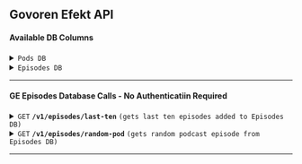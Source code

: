 ## Govoren Efekt API

#### Available DB Columns

<details><summary><code>Pods DB</code></summary>   


> | column      | type    | desciption                               | API Exposed |
> |-------------|---------|------------------------------------------|-------------|
> | podcast_id  | INTEGER | Podcast ID in GE Pods DB                 | No          |
> | title       | TEXT    | Podcast Name                             | No          |
> | description | TEXT    | Podcast Description                      | No          |
> | website     | TEXT    | Podcast Website Link                     | No          |
> | rssfeed     | TEXT    | Podcast RSS Feed Link                    | No          |
> | etag        | TEXT    | RSS Feed Latest etag                     | No          |
> | modified    | TEXT    | Last-Modified from RSS Feed              | No          |
</details>

<details><summary><code>Episodes DB</code></summary>   
 

> | column      | type    | desciption                               | API Exposed |
> |-------------|---------|------------------------------------------|-------------|
> | geid        | INTEGER | Episode ID in GE Episode DB              | Yes         |
> | guid        | TEXT    | Episode GUID                             | Yes         |
> | podcast_id  | INTEGER | Podcast ID in GE Pods DB                 | Yes         |
> | link        | TEXT    | Episode Link                             | Yes         |
> | audio       | TEXT    | Link to Episode Audio                    | Yes         |
> | image       | TEXT    | Link to Episode Image                    | Yes         |
> | title       | TEXT    | Episode Title                            | Yes         |
> | description | TEXT    | Epispde Description                      | Yes         |
> | pubdate     | TEXT    | Episode Publication Date                 | Yes         |
> | duration    | TEXT    | Episode Duration                         | Yes         |
> | explicit    | TEXT    | Aadult Language or Sexual Content        | Yes         |
> | lenght      | TEXT    | Episode Lenght in bytes                  | Yes         |
> | author      | TEXT    | Episode Author                           | Yes         |
> | episodeno   | TEXT    | Episode number (Podcast Internal)        | Yes         |
> | seasonno    | TEXT    | Episode Season Number (Podcast Internal) | Yes         |

</details>

------------------------------------------------------------------------------------------

#### GE Episodes Database Calls - No Authenticatiin Required

<details> <summary><code>GET</code> <code><b>/v1/episodes/last-ten</b></code> <code>(gets last ten episodes added to Episodes DB)</code></summary>

##### Parameters

> None

##### Responses

> | http code     | content-type                      | response                                                            |
> |---------------|-----------------------------------|---------------------------------------------------------------------|
> | 200           | application/json                  | JSON string                                                         |

##### Example cURL

> ```javascript
>  curl --location --request GET 'https://api.govorenefekt.bg/v1/last-ten' 
> ```

</details>

<details>
 <summary><code>GET</code> <code><b>/v1/episodes/random-pod</b></code> <code>(gets random podcast episode from Episodes DB)</code></summary>

##### Parameters

> None

##### Responses

> | http code     | content-type                      | response                                                            |
> |---------------|-----------------------------------|---------------------------------------------------------------------|
> | 200           |  application/json                 | JSON string                                                         |

##### Example cURL

> ```javascript
>  curl --location --request GET 'https://api.govorenefekt.bg/v1/episodes/random-pod'
> ```

</details>

------------------------------------------------------------------------------------------
